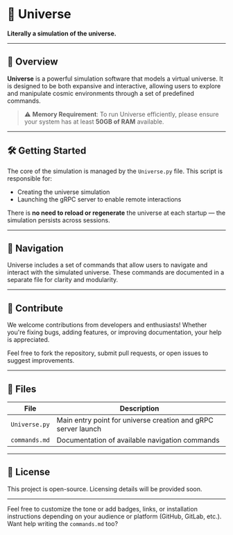 # 🌌 Universe

**Literally a simulation of the universe.**

---

## 🚀 Overview

**Universe** is a powerful simulation software that models a virtual universe. It is designed to be both expansive and interactive, allowing users to explore and manipulate cosmic environments through a set of predefined commands.

> ⚠️ **Memory Requirement**: To run Universe efficiently, please ensure your system has at least **50GB of RAM** available.

---

## 🛠️ Getting Started

The core of the simulation is managed by the `Universe.py` file. This script is responsible for:

- Creating the universe simulation
- Launching the gRPC server to enable remote interactions

There is **no need to reload or regenerate** the universe at each startup — the simulation persists across sessions.

---

## 🧭 Navigation

Universe includes a set of commands that allow users to navigate and interact with the simulated universe. These commands are documented in a separate file for clarity and modularity.

---

## 🤝 Contribute

We welcome contributions from developers and enthusiasts! Whether you're fixing bugs, adding features, or improving documentation, your help is appreciated.

Feel free to fork the repository, submit pull requests, or open issues to suggest improvements.

---

## 📂 Files

| File         | Description                                      |
|--------------|--------------------------------------------------|
| `Universe.py`| Main entry point for universe creation and gRPC server launch |
| `commands.md`| Documentation of available navigation commands   |

---

## 🌠 License

This project is open-source. Licensing details will be provided soon.

---

Feel free to customize the tone or add badges, links, or installation instructions depending on your audience or platform (GitHub, GitLab, etc.). Want help writing the `commands.md` too?
